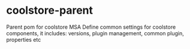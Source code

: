 # coolstore-parent
Parent pom for coolstore MSA
Define common settings for coolstore components, it includes:
versions,  plugin management, common plugin, properties etc